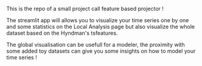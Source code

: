 This is the repo of a small project call feature based projector !

The streamlit app will allows you to visualize your time series one by one and some statistics on the Local Analysis page but also visualize the whole dataset based on the Hyndman's tsfeatures.

The global visualisation can be usefull for a modeler, the proximity with some added toy datasets
can give you some insights on how to model your time series !